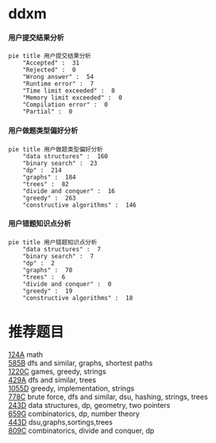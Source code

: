 # ddxm

<!-- tabs:start -->



#### **用户提交结果分析**

```mermaid
pie title 用户提交结果分析
    "Accepted" :  31
    "Rejected" :  0
    "Wrong answer" :  54
    "Runtime error" :  7
    "Time limit exceeded" :  8
    "Memory limit exceeded" :  0
    "Compilation error" :  0
    "Partial" :  0
```

#### **用户做题类型偏好分析**

```mermaid
pie title 用户做题类型偏好分析
    "data structures" :  160
    "binary search" :  23
    "dp" :  214
    "graphs" :  184
    "trees" :  82
    "divide and conquer" :  16
    "greedy" :  263
    "constructive algorithms" :  146
```
#### **用户错题知识点分析**

```mermaid
pie title 用户错题知识点分析
    "data structures" :  7
    "binary search" :  7
    "dp" :  2
    "graphs" :  70
    "trees" :  6
    "divide and conquer" :  0
    "greedy" :  19
    "constructive algorithms" :  18
```



<!-- tabs:end -->
# 推荐题目
[124A](https://codeforces.com/contest/124/problem/A)		math		  
[585B](https://codeforces.com/contest/585/problem/B)		dfs and similar,
                        graphs,
                        shortest paths		  
[1220C](https://codeforces.com/contest/1220/problem/C)		games,
                        greedy,
                        strings		  
[429A](https://codeforces.com/contest/429/problem/A)		dfs and similar,
                        trees		  
[1055D](https://codeforces.com/contest/1055/problem/D)		greedy,
                        implementation,
                        strings		  
[778C](https://codeforces.com/contest/778/problem/C)		brute force,
                        dfs and similar,
                        dsu,
                        hashing,
                        strings,
                        trees		  
[243D](https://codeforces.com/contest/243/problem/D)		data structures,
                        dp,
                        geometry,
                        two pointers		  
[659G](https://codeforces.com/contest/659/problem/G)		combinatorics,
                        dp,
                        number theory		  
[443D](https://codeforces.com/contest/443/problem/D)		dsu,graphs,sortings,trees		  
[809C](https://codeforces.com/contest/809/problem/C)		combinatorics,
                        divide and conquer,
                        dp		  
